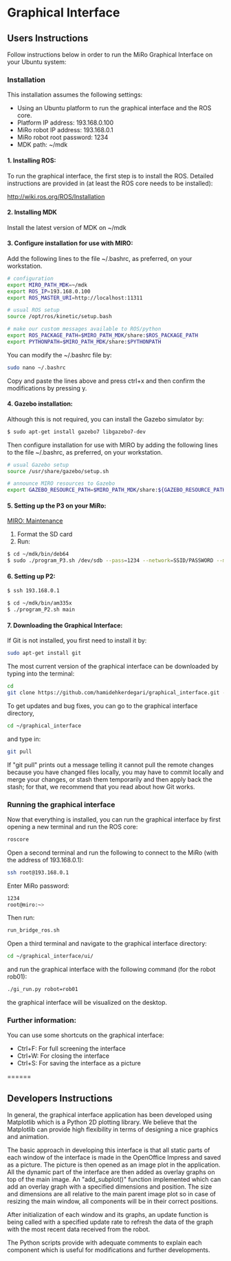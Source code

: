 # Graphical Interface

## Users Instructions
Follow instructions below in order to run the MiRo Graphical Interface on your Ubuntu system:

### Installation

This installation assumes the following settings:
- Using an Ubuntu platform to run the graphical interface and the ROS core.
- Platform IP address: 193.168.0.100
- MiRo robot IP address: 193.168.0.1
- MiRo robot root password: 1234
- MDK path: ~/mdk

#### 1. Installing ROS:
To run the graphical interface, the first step is to install the ROS. Detailed instructions are provided in (at least the ROS core needs to be installed):

http://wiki.ros.org/ROS/Installation

 
#### 2. Installing MDK
Install the latest version of MDK on ~/mdk

#### 3. Configure installation for use with MIRO:
Add the following lines to the file ~/.bashrc, as preferred, on your workstation.

```sh
# configuration
export MIRO_PATH_MDK=~/mdk
export ROS_IP=193.168.0.100
export ROS_MASTER_URI=http://localhost:11311

# usual ROS setup
source /opt/ros/kinetic/setup.bash

# make our custom messages available to ROS/python
export ROS_PACKAGE_PATH=$MIRO_PATH_MDK/share:$ROS_PACKAGE_PATH
export PYTHONPATH=$MIRO_PATH_MDK/share:$PYTHONPATH
```

You can modify the ~/.bashrc file by:
```sh
sudo nano ~/.bashrc
```
Copy and paste the lines above and press ctrl+x and then confirm the modifications by pressing y.

#### 4. Gazebo installation:
Although this is not required, you can install the Gazebo simulator by:
```sh
$ sudo apt-get install gazebo7 libgazebo7-dev
```

Then configure installation for use with MIRO by adding the following lines to the file ~/.bashrc, as preferred, on your workstation.

```sh
# usual Gazebo setup
source /usr/share/gazebo/setup.sh

# announce MIRO resources to Gazebo
export GAZEBO_RESOURCE_PATH=$MIRO_PATH_MDK/share:${GAZEBO_RESOURCE_PATH}
```

#### 5. Setting up the P3 on your MiRo:
 
 [MIRO: Maintenance](https://consequential.bitbucket.io/Technical_Processors_Maintenance.html#Reprogram%20P3)

1. Format the SD card
2. Run:
```sh
$ cd ~/mdk/bin/deb64
$ sudo ./program_P3.sh /dev/sdb --pass=1234 --network=SSID/PASSWORD --masteraddr=193.168.0.100
```

#### 6. Setting up P2:

```sh
$ ssh 193.168.0.1
```

```sh
$ cd ~/mdk/bin/am335x
$ ./program_P2.sh main
```

#### 7. Downloading the Graphical Interface:

If Git is not installed, you first need to install it by:
```sh
sudo apt-get install git
```

The most current version of the graphical interface can be downloaded by typing into the terminal:
```sh
cd
git clone https://github.com/hamidehkerdegari/graphical_interface.git --origin upstream
```

To get updates and bug fixes, you can go to the graphical interface directory,
```sh
cd ~/graphical_interface
```

and type in:
```sh
git pull
```

If "git pull" prints out a message telling it cannot pull the remote changes because you have changed files locally, you may have to commit locally and merge your changes, or stash them temporarily and then apply back the stash; for that, we recommend that you read about how Git works.


### Running the graphical interface
Now that everything is installed, you can run the graphical interface by first opening a new terminal and run the ROS core:
```sh
roscore
```
Open a second terminal and run the following to connect to the MiRo (with the address of 193.168.0.1):
```sh
ssh root@193.168.0.1
```

Enter MiRo password:
```sh
1234
root@miro:~>
```

Then run:
```sh
run_bridge_ros.sh
```

Open a third terminal and navigate to the graphical interface directory:
```sh
cd ~/graphical_interface/ui/
```

and run the graphical interface with the following command (for the robot rob01):
```sh
./gi_run.py robot=rob01
```

the graphical interface will be visualized on the desktop.

### Further information:
You can use some shortcuts on the graphical interface:

- Ctrl+F: For full screening the interface
- Ctrl+W: For closing the interface
- Ctrl+S: For saving the interface as a picture


======

## Developers Instructions
In general, the graphical interface application has been developed using Matplotlib which is a Python 2D plotting library.
We believe that the Matplotlib can provide high flexibility in terms of designing a nice graphics and animation.

The basic approach in developing this interface is that all static parts of each window of the interface is made in the OpenOffice Impress and saved as a picture.
The picture is then opened as an image plot in the application. All the dynamic part of the interface are then added as overlay graphs on top of the main image.
An "add_subplot()" function implemented which can add an overlay graph with a specified dimensions and position. The size and dimensions are all relative to the main parent image plot so in case of resizing the main window, all components will be in their correct positions.

After initialization of each window and its graphs, an update function is being called with a specified update rate to refresh the data of the graph with the most recent data received from the robot.

The Python scripts provide with adequate comments to explain each component which is useful for modifications and further developments. 